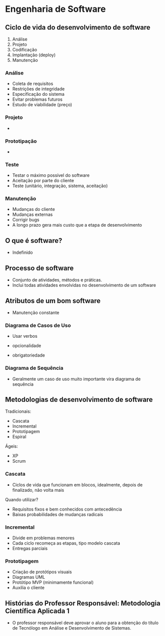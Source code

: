 # Engenharia de Software

## Ciclo de vida do desenvolvimento de software

1. Análise
2. Projeto
3. Codificação
4. Implantação (deploy)
5. Manutenção

### Análise

- Coleta de requisitos
- Restrições de integridade
- Especificação do sistema
- Evitar problemas futuros 
- Estudo de viabilidade (preço)


### Projeto
- 

### Prototipação
- 

### Teste
- Testar o máximo possível do software
- Aceitação por parte do cliente
- Teste (unitário, integração, sistema, aceitação)


### Manutenção
- Mudanças do cliente
- Mudanças externas
- Corrigir bugs
- A longo prazo gera mais custo que a etapa de desenvolvimento




## O que é software?
- Indefinido


## Processo de software
- Conjunto de atividades, métodos e práticas.
- Inclui todas atividades envolvidas no desenvolvimento de um software


## Atributos de um bom software

- Manutenção constante


### Diagrama de Casos de Uso

- Usar verbos

- <extends> opcionalidade

- <include> obrigatoriedade


### Diagrama de Sequência

- Geralmente um caso de uso muito importante vira diagrama de sequência


## Metodologias de desenvolvimento de software

Tradicionais:
- Cascata
- Incremental
- Prototipagem
- Espiral

Ágeis:
- XP
- Scrum

### Cascata

- Ciclos de vida que funcionam em blocos, idealmente, depois de finalizado, não volta mais

Quando utilizar?
- Requisitos fixos e bem conhecidos com antecedência
- Baixas probabilidades de mudanças radicais


### Incremental
- Divide em problemas menores
- Cada ciclo recomeça as etapas, tipo modelo cascata
- Entregas parciais


### Prototipagem
- Criação de protótipos visuais
- Diagramas UML
- Protótipo MVP (minimamente funcional)
- Auxilia o cliente

## Histórias do Professor Responsável: Metodologia Científica Aplicada 1

- O professor responsável deve aprovar o aluno para a obtenção do título de Tecnólogo em Análise e Desenvolvimento de Sistemas.
